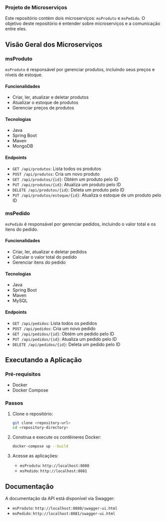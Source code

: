 ### Projeto de Microserviços

Este repositório contém dois microserviços: `msProduto` e `msPedido`. O objetivo deste repositório é entender sobre microserviços e a comunicação entre eles.

## Visão Geral dos Microserviços

### msProduto

`msProduto` é responsável por gerenciar produtos, incluindo seus preços e níveis de estoque.

#### Funcionalidades

- Criar, ler, atualizar e deletar produtos
- Atualizar o estoque de produtos
- Gerenciar preços de produtos

#### Tecnologias

- Java
- Spring Boot
- Maven
- MongoDB

#### Endpoints

- `GET /api/produtos`: Lista todos os produtos
- `POST /api/produtos`: Cria um novo produto
- `GET /api/produtos/{id}`: Obtém um produto pelo ID
- `PUT /api/produtos/{id}`: Atualiza um produto pelo ID
- `DELETE /api/produtos/{id}`: Deleta um produto pelo ID
- `PUT /api/produtos/estoque/{id}`: Atualiza o estoque de um produto pelo ID

### msPedido

`msPedido` é responsável por gerenciar pedidos, incluindo o valor total e os itens do pedido.

#### Funcionalidades

- Criar, ler, atualizar e deletar pedidos
- Calcular o valor total do pedido
- Gerenciar itens do pedido

#### Tecnologias

- Java
- Spring Boot
- Maven
- MySQL

#### Endpoints

- `GET /api/pedidos`: Lista todos os pedidos
- `POST /api/pedidos`: Cria um novo pedido
- `GET /api/pedidos/{id}`: Obtém um pedido pelo ID
- `PUT /api/pedidos/{id}`: Atualiza um pedido pelo ID
- `DELETE /api/pedidos/{id}`: Deleta um pedido pelo ID

## Executando a Aplicação

### Pré-requisitos

- Docker
- Docker Compose

### Passos

1. Clone o repositório:
   ```sh
   git clone <repository-url>
   cd <repository-directory>
   ```

2. Construa e execute os contêineres Docker:
   ```sh
   docker-compose up --build
   ```

3. Acesse as aplicações:
   - `msProduto`: `http://localhost:8080`
   - `msPedido`: `http://localhost:8081`


## Documentação

A documentação da API está disponível via Swagger:
- `msProduto`: `http://localhost:8080/swagger-ui.html`
- `msPedido`: `http://localhost:8081/swagger-ui.html`
